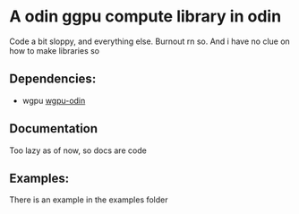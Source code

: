 # A odin ggpu compute library in odin
Code a bit sloppy, and everything else. Burnout rn so. And i have no clue on how to make libraries so
## Dependencies:
- wgpu [wgpu-odin](https://github.com/Capati/wgpu-odin)

## Documentation 
Too lazy as of now, so docs are code

## Examples:
There is an example in the examples folder
